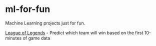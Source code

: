 # ml-for-fun
 Machine Learning projects just for fun.  

[League of Legends](/lol_predict/README.MD) - Predict which team will win based on the first 10-minutes of game data
